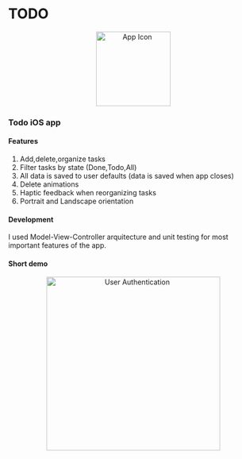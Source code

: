 # TODO
<p align="center">
<img src="https://imgur.com/sey8SbJ.png" alt="App Icon" width="150">
<p>
  
### Todo iOS app
#### Features
1. Add,delete,organize tasks
2. Filter tasks by state (Done,Todo,All)
3. All data is saved to user defaults (data is saved when app closes)
4. Delete animations
5. Haptic feedback when reorganizing tasks
6. Portrait and Landscape orientation

#### Development
I used Model-View-Controller arquitecture and unit testing for most important features of the app.

#### Short demo
<p align="center">
<img src="https://i.imgur.com/UqWHXXU.gif" alt="User Authentication" width="350">
<p>
